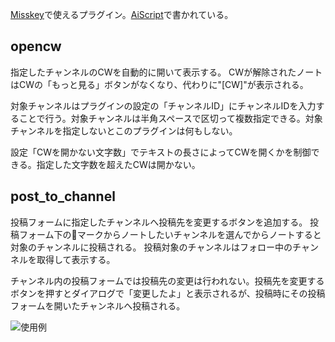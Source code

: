 [Misskey](https://misskey-hub.net/)で使えるプラグイン。[AiScript](https://github.com/syuilo/aiscript)で書かれている。

## opencw
指定したチャンネルのCWを自動的に開いて表示する。
CWが解除されたノートはCWの「もっと見る」ボタンがなくなり、代わりに"[CW]"が表示される。

対象チャンネルはプラグインの設定の「チャンネルID」にチャンネルIDを入力することで行う。対象チャンネルは半角スペースで区切って複数指定できる。対象チャンネルを指定しないとこのプラグインは何もしない。

設定「CWを開かない文字数」でテキストの長さによってCWを開くかを制御できる。指定した文字数を超えたCWは開かない。

## post_to_channel
投稿フォームに指定したチャンネルへ投稿先を変更するボタンを追加する。
投稿フォーム下の🔌マークからノートしたいチャンネルを選んでからノートすると対象のチャンネルに投稿される。
投稿対象のチャンネルはフォロー中のチャンネルを取得して表示する。

チャンネル内の投稿フォームでは投稿先の変更は行われない。投稿先を変更するボタンを押すとダイアログで「変更したよ」と表示されるが、投稿時にその投稿フォームを開いたチャンネルへ投稿される。

![使用例](https://user-images.githubusercontent.com/22396164/232288192-e1463141-45c1-4920-8d53-634a8954fe0e.png)
